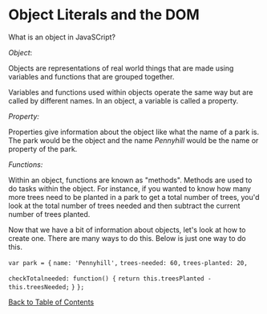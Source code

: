 # Object Literals and the DOM

What is an object in JavaSCript?

*Object*:

  Objects are representations of real world things that are made using variables and functions that are grouped together.

  Variables and functions used within objects operate the same way but are called by different names. In an object, a variable is called a property.

*Property:*

  Properties give information about the object like what the name of a park is. The park would be the object and the name *Pennyhill* would be the name or property of the park.

*Functions:*

  Within an object, functions are known as "methods". Methods are used to do tasks within the object. For instance, if you wanted to know how many more trees need to be planted in a park to get a total number of trees, you'd look at the total number of trees needed and then subtract the current number of trees planted.

Now that we have a bit of information about objects, let's look at how to create one. There are many ways to do this. Below is just one way to do this.

```var park = {```
  ```name: 'Pennyhill',```
  ```trees-needed: 60,```
  ```trees-planted: 20,```

  ```checkTotalneeded: function() {```
    ```return this.treesPlanted - this.treesNeeded;```
  ```}```
```};```


[Back to Table of Contents](/README.md)
